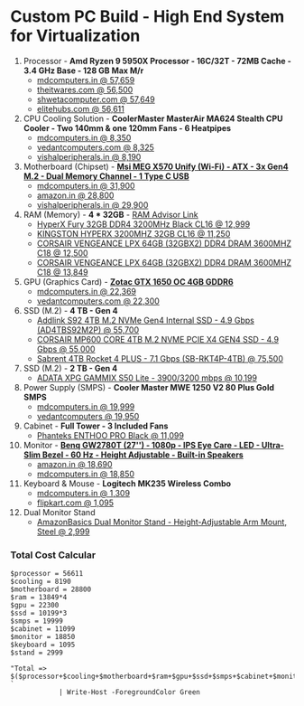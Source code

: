 # Custom PC Build - High End System for Virtualization
1. Processor - **Amd Ryzen 9 5950X Processor - 16C/32T - 72MB Cache - 3.4 GHz Base - 128 GB Max M/r**
   + [mdcomputers.in @ 57,659](https://mdcomputers.in/amd-ryzen-9-5950x-100-100000059wof.html)
   + [theitwares.com @ 56,500](https://www.theitwares.com/amd-ryzen-9-5950x-16-core-3-4-ghz-socket-am4-105w-desktop-processor-100-100000059wof.html?gclid=Cj0KCQiAt8WOBhDbARIsANQLp96wXFHZunmEg1EsSXCCXYrRLojbyX_l9tR5xUUkPiPRk49LYt94bH8aAvSbEALw_wcB)
   + [shwetacomputer.com @ 57,649](https://www.shwetacomputer.com/shop/amd-ryzen-9-5950x-desktop-processors/)
   + [elitehubs.com @ 56,611](https://elitehubs.com/amd-ryzen-9-5950x-processor/)
2. CPU Cooling Solution - **CoolerMaster MasterAir MA624 Stealth CPU Cooler - Two 140mm & one 120mm Fans - 6 Heatpipes**
   + [mdcomputers.in @ 8,350](https://mdcomputers.in/cooler-master-masterair-ma624-stealth-mam-d6ps-314pk-r1.html)
   + [vedantcomputers.com @ 8,325](https://www.vedantcomputers.com/index.php?route=product/product&product_id=4754&gclid=Cj0KCQiAt8WOBhDbARIsANQLp94w0YlUM5CHbaoY0U0dCTf_yaPTfKDV0GziiEMfmz36lgl3maaRVAcaAgG0EALw_wcB)
   + [vishalperipherals.in @ 8,190](https://www.vishalperipherals.in/cooler-master-masterair-ma624-stealth-cpu-cooler)
3. Motherboard (Chipset) - **[Msi MEG X570 Unify (Wi-Fi) - ATX - 3x Gen4 M.2 - Dual Memory Channel - 1 Type C USB](https://www.msi.com/Motherboard/MEG-X570-UNIFY)**
   + [mdcomputers.in @ 31,900](https://mdcomputers.in/msi-meg-x570-unify.html)
   + [amazon.in @ 28,800](https://www.amazon.in/MSI-Gaming-Motherboard-Shield-Xpnader-Z/dp/B07YWF1G9S)
   + [vishalperipherals.in @ 29,900](https://www.vishalperipherals.in/index.php?route=product/product&product_id=1884)
4. RAM (Memory) - **4 * 32GB** - [RAM Advisor Link](https://www.crucial.com/store/advisor)
   + [HyperX Fury 32GB DDR4 3200MHz Black CL16 @ 12,999](https://mdcomputers.in/hyperx-fury-32gb-ddr4-3200mhz-black-hx432c16fb3-32.html)
   + [KINGSTON HYPERX 3200MHZ 32GB CL16 @ 11,250](https://www.vishalperipherals.in/gaming-devices/hyperx-fury-hx432c16fb3-32-32gb-ddr4-3200mhz)
   + [CORSAIR VENGEANCE LPX 64GB (32GBX2) DDR4 DRAM 3600MHZ C18 @ 12,500](https://www.vedantcomputers.com/corsair-vengeance-lpx-64gb-32gbx2-ddr4-dram-3600mhz-c18-memory-kit-black?gclid=Cj0KCQiA_c-OBhDFARIsAIFg3exyABy-4Cn93JoqwFUA6vxaQw3PjNWaNsivPDidNR2w__GRpOiBpyUaAvIPEALw_wcB)
   + [CORSAIR VENGEANCE LPX 64GB (32GBX2) DDR4 DRAM 3600MHZ C18 @ 13,849](https://www.primeabgb.com/online-price-reviews-india/corsair-vengeance-lpx-64gb-2-x-32gb-ddr4-dram-3600mhz-c18-memory-kit-black-cmk64gx4m2d3600c18/)
5. GPU (Graphics Card) - **[Zotac GTX 1650 OC 4GB GDDR6](https://www.zotac.com/us/product/graphics_card/zotac-gaming-geforce-gtx-1650-oc-gddr6)**
   + [mdcomputers.in @ 22,369](https://mdcomputers.in/zotac-gtx-1650-oc-4gb-gddr6-zt-t16520f-10l.html)
   + [vedantcomputers.com @ 22,300](https://www.vedantcomputers.com/zotac-gaming-geforce-gtx-1650-oc-4gb-gddr6)
6. SSD (M.2) - **4 TB - Gen 4**
   + [Addlink S92 4TB M.2 NVMe Gen4 Internal SSD - 4.9 Gbps (AD4TBS92M2P) @ 55,700](https://mdcomputers.in/addlink-s92-4tb-m.2-nvme-gen4-ad4tbs92m2p.html)
   + [CORSAIR MP600 CORE 4TB M.2 NVME PCIE X4 GEN4 SSD - 4.9 Gbps @ 55,000](https://www.vishalperipherals.in/corsair-mp600-core-4tb-m-2-nvme-pcie-x4-gen4-ssd)
   + [Sabrent 4TB Rocket 4 PLUS - 7.1 Gbps (SB-RKT4P-4TB) @ 75,500](https://www.primeabgb.com/online-price-reviews-india/sabrent-4tb-rocket-4-plus-nvme-4-0-gen4-pcie-m-2-internal-ssd-sb-rkt4p-4tb/)
7. SSD (M.2) - **2 TB - Gen 4**
   + [ADATA XPG GAMMIX S50 Lite - 3900/3200 mbps @ 10,199](https://www.shwetacomputer.com/shop/adata-xpg-gammix-s50-lite-pcie-gen4x4-m-2-2280-solid-state-drive-agammixs50l-1t-c/)
8. Power Supply (SMPS) - **Cooler Master MWE 1250 V2 80 Plus Gold SMPS**
   + [mdcomputers.in @ 19,999](https://mdcomputers.in/cooler-master-mwe-v2-1250-watt-80-plus-gold-mpe-c501-afcag-in.html)
   + [vedantcomputers @ 19,950](https://www.vedantcomputers.com/index.php?route=product/product&product_id=4620)
9. Cabinet - **Full Tower - 3 Included Fans**
    + [Phanteks ENTHOO PRO Black @ 11,099](https://mdcomputers.in/phanteks-enthoo-pro-black-ph-es614ptg-bk.html)
10. Monitor - **[Benq GW2780T (27'') - 1080p - IPS Eye Care - LED - Ultra-Slim Bezel - 60 Hz - Height Adjustable - Built-in Speakers](https://www.benq.com/en-in/monitor/stylish/gw2780t/specifications.html)**
      + [amazon.in @ 18,690](https://www.amazon.in/dp/B08D11X17Q?th=1)
      + [mdcomputers.in @ 18,850](https://mdcomputers.in/benq-gw2780t.html)
11. Keyboard & Mouse - **Logitech MK235 Wireless Combo**
    + [mdcomputers.in @ 1,309](https://mdcomputers.in/logitech-mk235-920-007939.html)
    + [flipkart.com @ 1,095](https://www.flipkart.com/logitech-mk235-mouse-keyboard-combo-full-sized-15-fn-keys-3-year-battery-life-wireless-laptop/p/itm9759b96bed65f?pid=ACCEHSEZESFHWBSD&lid=LSTACCEHSEZESFHWBSD6BL9FD&marketplace=FLIPKART&q=+Logitech+MK235+Wireless+Combo&store=6bo%2Fai3%2F3oe&srno=s_1_1&otracker=search&otracker1=search&fm=Search&iid=822e5e41-28f3-4800-808c-49404d81fd2a.ACCEHSEZESFHWBSD.SEARCH&ppt=sp&ppn=sp&ssid=8ujrf4tynk0000001647956230966&qH=b9406919de9316d1)
12. Dual Monitor Stand
    + [AmazonBasics Dual Monitor Stand - Height-Adjustable Arm Mount, Steel @ 2,999](https://www.amazon.in/AmazonBasics-Dual-Monitor-Stand-Height-Adjustable/dp/B076B3Q8JR/ref=rvi_9/262-3480713-4980021?pd_rd_w=Dg1FC&pf_rd_p=59eebe5b-59e3-4882-b364-90a7b22774a2&pf_rd_r=S9CYX3R5B5WE0W6VV7T1&pd_rd_r=2069be31-76ed-402b-bc2c-93ff33cd0316&pd_rd_wg=fZqIr&pd_rd_i=B076B3Q8JR&psc=1)



### Total Cost Calcular
```
$processor = 56611
$cooling = 8190
$motherboard = 28800
$ram = 13849*4
$gpu = 22300
$ssd = 10199*3
$smps = 19999
$cabinet = 11099
$monitor = 18850
$keyboard = 1095
$stand = 2999

"Total => $($processor+$cooling+$motherboard+$ram+$gpu+$ssd+$smps+$cabinet+$monitor+$keyboar+$stand)" `
            | Write-Host -ForegroundColor Green
```
